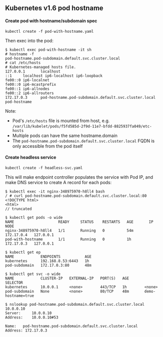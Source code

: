 ## Kubernetes v1.6 pod hostname

#### Create pod with hostname/subdomain spec

```
kubectl create -f pod-with-hostname.yaml
```

Then exec into the pod:

```
$ kubectl exec pod-with-hostname -it sh
# hostname -f
pod-hostname.pod-subdomain.default.svc.cluster.local
# cat /etc/hosts
# Kubernetes-managed hosts file.
127.0.0.1       localhost
::1     localhost ip6-localhost ip6-loopback
fe00::0 ip6-localnet
fe00::0 ip6-mcastprefix
fe00::1 ip6-allnodes
fe00::2 ip6-allrouters
172.17.0.3      pod-hostname.pod-subdomain.default.svc.cluster.local    pod-hostname
```

Note:
- Pod's `/etc/hosts` file is mounted from host, e.g. `/var/lib/kubelet/pods/f5fd585d-2f9d-11e7-bfdd-8825937fa049/etc-hosts`
- Multiple pods can have the same hostname.domain
- The `pod-hostname.pod-subdomain.default.svc.cluster.local` FQDN is only accessible from the pod itself

#### Create headless service

```
kubectl create -f headless-svc.yaml
```

This will make endpoint controller populates the service with Pod IP, and make
DNS service to create A record for each pods:

```
$ kubectl exec -it nginx-348975970-h8ll4 bash
/ # curl pod-hostname.pod-subdomain.default.svc.cluster.local:80
<!DOCTYPE html>
<html>
// truncated

$ kubectl get pods -o wide
NAME                    READY     STATUS    RESTARTS   AGE       IP           NODE
nginx-348975970-h8ll4   1/1       Running   0          54m       172.17.0.4   127.0.0.1
pod-with-hostname       1/1       Running   0          1h        172.17.0.3   127.0.0.1

$ kubectl get ep
NAME            ENDPOINTS           AGE
kubernetes      192.168.8.53:6443   1h
pod-subdomain   172.17.0.3:80       48m

$ kubectl get svc -o wide
NAME            CLUSTER-IP   EXTERNAL-IP   PORT(S)   AGE       SELECTOR
kubernetes      10.0.0.1     <none>        443/TCP   1h        <none>
pod-subdomain   None         <none>        80/TCP    48m       demo-hostname=true

$ nslookup pod-hostname.pod-subdomain.default.svc.cluster.local 10.0.0.10
Server:		10.0.0.10
Address:	10.0.0.10#53

Name:	pod-hostname.pod-subdomain.default.svc.cluster.local
Address: 172.17.0.3
```
